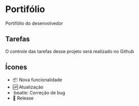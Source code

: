 # Portifólio

Portifólio do desenvolvedor

## Tarefas 

O controle das tarefas desse projeto será realizado no Github

## Ícones

- :package: Nova funcionalidade 
- :up: Atualização
- :beatle: Correção de bug
- :checkered_flag: Release